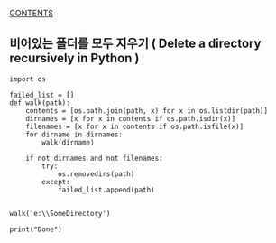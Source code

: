 [CONTENTS](README.md)
## 비어있는 폴더를 모두 지우기 ( Delete a directory recursively in Python )
```
import os

failed_list = []
def walk(path):
    contents = [os.path.join(path, x) for x in os.listdir(path)]
    dirnames = [x for x in contents if os.path.isdir(x)]
    filenames = [x for x in contents if os.path.isfile(x)]
    for dirname in dirnames:
        walk(dirname)

    if not dirnames and not filenames:
        try:
            os.removedirs(path)
        except:
            failed_list.append(path)  
        
    
walk('e:\\SomeDirectory')

print("Done")

```